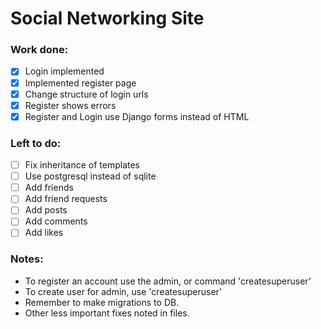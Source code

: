 # Social Networking Site

### Work done:

- [x] Login implemented
- [x] Implemented register page
- [x] Change structure of login urls
- [x] Register shows errors
- [x] Register and Login use Django forms instead of HTML

### Left to do:

- [ ] Fix inheritance of templates
- [ ] Use postgresql instead of sqlite
- [ ] Add friends
- [ ] Add friend requests
- [ ] Add posts
- [ ] Add comments
- [ ] Add likes
 
### Notes:

- To register an account use the admin, or command 'createsuperuser'
- To create user for admin, use 'createsuperuser'
- Remember to make migrations to DB.
- Other less important fixes noted in files.
